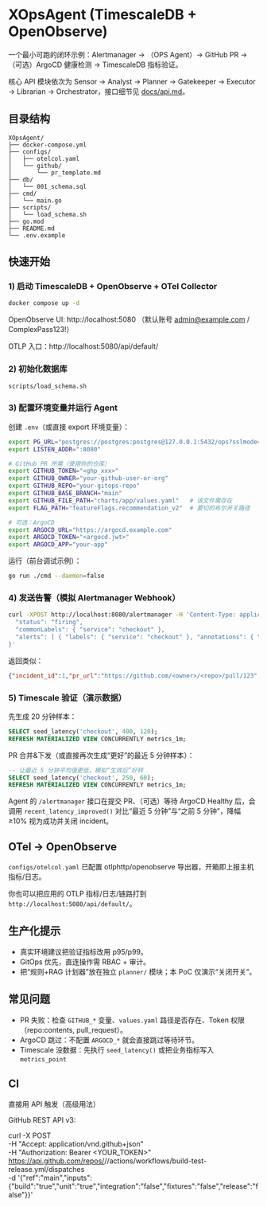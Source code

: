 # XOpsAgent (TimescaleDB + OpenObserve)

一个最小可跑的闭环示例：Alertmanager → （OPS Agent）→ GitHub PR →（可选）ArgoCD 健康检测 → TimescaleDB 指标验证。

核心 API 模块依次为 Sensor → Analyst → Planner → Gatekeeper → Executor →
Librarian → Orchestrator，接口细节见 [docs/api.md](docs/api.md)。

## 目录结构

```
XOpsAgent/
├── docker-compose.yml
├── configs/
│   ├── otelcol.yaml
│   └── github/
│       └── pr_template.md
├── db/
│   └── 001_schema.sql
├── cmd/
│   └── main.go
├── scripts/
│   └── load_schema.sh
├── go.mod
├── README.md
└── .env.example
```

## 快速开始

### 1) 启动 TimescaleDB + OpenObserve + OTel Collector
```bash
docker compose up -d
```

OpenObserve UI: http://localhost:5080  （默认账号 admin@example.com / ComplexPass123!）

OTLP 入口：http://localhost:5080/api/default/

### 2) 初始化数据库
```bash
scripts/load_schema.sh
```

### 3) 配置环境变量并运行 Agent

创建 `.env`（或直接 export 环境变量）：

```bash
export PG_URL="postgres://postgres:postgres@127.0.0.1:5432/ops?sslmode=disable"
export LISTEN_ADDR=":8080"

# GitHub PR 所需（使用你的仓库）
export GITHUB_TOKEN="<ghp_xxx>"
export GITHUB_OWNER="your-github-user-or-org"
export GITHUB_REPO="your-gitops-repo"
export GITHUB_BASE_BRANCH="main"
export GITHUB_FILE_PATH="charts/app/values.yaml"   # 该文件需存在
export FLAG_PATH="featureFlags.recommendation_v2"  # 要切的布尔开关路径

# 可选：ArgoCD
export ARGOCD_URL="https://argocd.example.com"
export ARGOCD_TOKEN="<argocd.jwt>"
export ARGOCD_APP="your-app"
```

运行（前台调试示例）：
```bash
go run ./cmd --daemon=false
```

### 4) 发送告警（模拟 Alertmanager Webhook）
```bash
curl -XPOST http://localhost:8080/alertmanager -H 'Content-Type: application/json' -d '{
  "status": "firing",
  "commonLabels": { "service": "checkout" },
  "alerts": [ { "labels": { "service": "checkout" }, "annotations": { "summary": "p95 latency high" } } ]
}'
```

返回类似：
```json
{"incident_id":1,"pr_url":"https://github.com/<owner>/<repo>/pull/123","verified":false}
```

### 5) Timescale 验证（演示数据）

先生成 20 分钟样本：
```sql
SELECT seed_latency('checkout', 400, 120);
REFRESH MATERIALIZED VIEW CONCURRENTLY metrics_1m;
```

PR 合并&下发（或直接再次生成“更好”的最近 5 分钟样本）：
```sql
-- 让最近 5 分钟平均值更低，模拟“生效后”好转
SELECT seed_latency('checkout', 250, 60);
REFRESH MATERIALIZED VIEW CONCURRENTLY metrics_1m;
```

Agent 的 `/alertmanager` 接口在提交 PR、（可选）等待 ArgoCD Healthy 后，会调用 `recent_latency_improved()` 对比“最近 5 分钟”与“之前 5 分钟”，降幅 ≥10% 视为成功并关闭 incident。

## OTel → OpenObserve

`configs/otelcol.yaml` 已配置 otlphttp/openobserve 导出器，开箱即上报主机指标/日志。

你也可以把应用的 OTLP 指标/日志/链路打到 `http://localhost:5080/api/default/`。

## 生产化提示

- 真实环境建议把验证指标改用 p95/p99。
- GitOps 优先，直连操作需 RBAC + 审计。
- 把“规则+RAG 计划器”放在独立 `planner/` 模块；本 PoC 仅演示“关闭开关”。

## 常见问题

- PR 失败：检查 `GITHUB_*` 变量、`values.yaml` 路径是否存在、Token 权限（repo:contents, pull_request）。
- ArgoCD 跳过：不配置 `ARGOCD_*` 就会直接跳过等待环节。
- Timescale 没数据：先执行 `seed_latency()` 或把业务指标写入 `metrics_point`

## CI

直接用 API 触发（高级用法）

GitHub REST API v3:

curl -X POST \
  -H "Accept: application/vnd.github+json" \
  -H "Authorization: Bearer <YOUR_TOKEN>" \
  https://api.github.com/repos/<OWNER>/<REPO>/actions/workflows/build-test-release.yml/dispatches \
  -d '{"ref":"main","inputs":{"build":"true","unit":"true","integration":"false","fixtures":"false","release":"false"}}'

